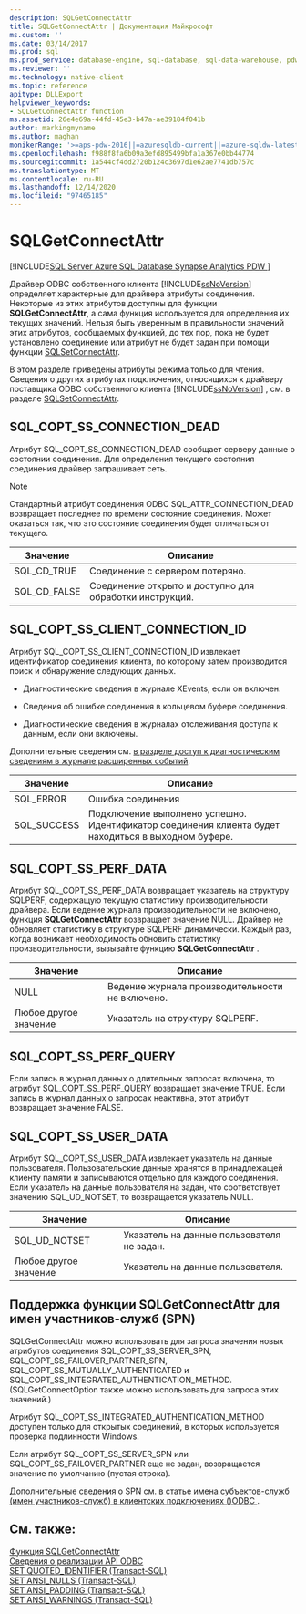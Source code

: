 ```yaml
---
description: SQLGetConnectAttr
title: SQLGetConnectAttr | Документация Майкрософт
ms.custom: ''
ms.date: 03/14/2017
ms.prod: sql
ms.prod_service: database-engine, sql-database, sql-data-warehouse, pdw
ms.reviewer: ''
ms.technology: native-client
ms.topic: reference
apitype: DLLExport
helpviewer_keywords:
- SQLGetConnectAttr function
ms.assetid: 26e4e69a-44fd-45e3-b47a-ae39184f041b
author: markingmyname
ms.author: maghan
monikerRange: '>=aps-pdw-2016||=azuresqldb-current||=azure-sqldw-latest||>=sql-server-2016||>=sql-server-linux-2017||=azuresqldb-mi-current'
ms.openlocfilehash: f988f8fa6b09a3efd895499bfa1a367e0bb44774
ms.sourcegitcommit: 1a544cf4dd2720b124c3697d1e62ae7741db757c
ms.translationtype: MT
ms.contentlocale: ru-RU
ms.lasthandoff: 12/14/2020
ms.locfileid: "97465185"
---
```

# <a name="sqlgetconnectattr"></a>SQLGetConnectAttr
[!INCLUDE[SQL Server Azure SQL Database Synapse Analytics PDW ](../../includes/applies-to-version/sql-asdb-asdbmi-asa-pdw.md)]

  Драйвер ODBC собственного клиента [!INCLUDE[ssNoVersion](../../includes/ssnoversion-md.md)] определяет характерные для драйвера атрибуты соединения. Некоторые из этих атрибутов доступны для функции **SQLGetConnectAttr**, а сама функция используется для определения их текущих значений. Нельзя быть уверенным в правильности значений этих атрибутов, сообщаемых функцией, до тех пор, пока не будет установлено соединение или атрибут не будет задан при помощи функции [SQLSetConnectAttr](../../relational-databases/native-client-odbc-api/sqlsetconnectattr.md).  
  
 В этом разделе приведены атрибуты режима только для чтения. Сведения о других атрибутах подключения, относящихся к драйверу поставщика ODBC собственного клиента [!INCLUDE[ssNoVersion](../../includes/ssnoversion-md.md)] , см. в разделе [SQLSetConnectAttr](../../relational-databases/native-client-odbc-api/sqlsetconnectattr.md).  
  
## <a name="sql_copt_ss_connection_dead"></a>SQL_COPT_SS_CONNECTION_DEAD  
 Атрибут SQL_COPT_SS_CONNECTION_DEAD сообщает серверу данные о состоянии соединения. Для определения текущего состояния соединения драйвер запрашивает сеть.  
  
> [!NOTE]  
>  Стандартный атрибут соединения ODBC SQL_ATTR_CONNECTION_DEAD возвращает последнее по времени состояние соединения. Может оказаться так, что это состояние соединения будет отличаться от текущего.  
  
|Значение|Описание|  
|-----------|-----------------|  
|SQL_CD_TRUE|Соединение с сервером потеряно.|  
|SQL_CD_FALSE|Соединение открыто и доступно для обработки инструкций.|  
  
## <a name="sql_copt_ss_client_connection_id"></a>SQL_COPT_SS_CLIENT_CONNECTION_ID  
 Атрибут SQL_COPT_SS_CLIENT_CONNECTION_ID извлекает идентификатор соединения клиента, по которому затем производится поиск и обнаружение следующих данных.  
  
-   Диагностические сведения в журнале XEvents, если он включен.  
  
-   Сведения об ошибке соединения в кольцевом буфере соединения.  
  
-   Диагностические сведения в журналах отслеживания доступа к данным, если они включены.  
  
 Дополнительные сведения см. [в разделе доступ к диагностическим сведениям в журнале расширенных событий](../../relational-databases/native-client/features/accessing-diagnostic-information-in-the-extended-events-log.md).  
  
|Значение|Описание|  
|-----------|-----------------|  
|SQL_ERROR|Ошибка соединения|  
|SQL_SUCCESS|Подключение выполнено успешно. Идентификатор соединения клиента будет находиться в выходном буфере.|  
  
## <a name="sql_copt_ss_perf_data"></a>SQL_COPT_SS_PERF_DATA  
 Атрибут SQL_COPT_SS_PERF_DATA возвращает указатель на структуру SQLPERF, содержащую текущую статистику производительности драйвера. Если ведение журнала производительности не включено, функция **SQLGetConnectAttr** возвращает значение NULL. Драйвер не обновляет статистику в структуре SQLPERF динамически. Каждый раз, когда возникает необходимость обновить статистику производительности, вызывайте функцию **SQLGetConnectAttr** .  
  
|Значение|Описание|  
|-----------|-----------------|  
|NULL|Ведение журнала производительности не включено.|  
|Любое другое значение|Указатель на структуру SQLPERF.|  
  
## <a name="sql_copt_ss_perf_query"></a>SQL_COPT_SS_PERF_QUERY  
 Если запись в журнал данных о длительных запросах включена, то атрибут SQL_COPT_SS_PERF_QUERY возвращает значение TRUE. Если запись в журнал данных о запросах неактивна, этот атрибут возвращает значение FALSE.  
  
## <a name="sql_copt_ss_user_data"></a>SQL_COPT_SS_USER_DATA  
 Атрибут SQL_COPT_SS_USER_DATA извлекает указатель на данные пользователя. Пользовательские данные хранятся в принадлежащей клиенту памяти и записываются отдельно для каждого соединения. Если указатель на данные пользователя на задан, что соответствует значению SQL_UD_NOTSET, то возвращается указатель NULL.  
  
|Значение|Описание|  
|-----------|-----------------|  
|SQL_UD_NOTSET|Указатель на данные пользователя не задан.|  
|Любое другое значение|Указатель на данные пользователя.|  
  
## <a name="sqlgetconnectattr-support-for-service-principal-names-spns"></a>Поддержка функции SQLGetConnectAttr для имен участников-служб (SPN)  
 SQLGetConnectAttr можно использовать для запроса значения новых атрибутов соединения SQL_COPT_SS_SERVER_SPN, SQL_COPT_SS_FAILOVER_PARTNER_SPN, SQL_COPT_SS_MUTUALLY_AUTHENTICATED и SQL_COPT_SS_INTEGRATED_AUTHENTICATION_METHOD. (SQLGetConnectOption также можно использовать для запроса этих значений.)  
  
 Атрибут SQL_COPT_SS_INTEGRATED_AUTHENTICATION_METHOD доступен только для открытых соединений, в которых используется проверка подлинности Windows.  
  
 Если атрибут SQL_COPT_SS_SERVER_SPN или SQL_COPT_SS_FAILOVER_PARTNER еще не задан, возвращается значение по умолчанию (пустая строка).  
  
 Дополнительные сведения о SPN см. [в статье имена субъектов-служб &#40;имен участников-служб&#41; в клиентских подключениях &#40;&#41;ODBC ](../../relational-databases/native-client/odbc/service-principal-names-spns-in-client-connections-odbc.md).  
  
## <a name="see-also"></a>См. также:  
 [Функция SQLGetConnectAttr](../../odbc/reference/syntax/sqlgetconnectattr-function.md)   
 [Сведения о реализации API ODBC](../../relational-databases/native-client-odbc-api/odbc-api-implementation-details.md)   
 [SET QUOTED_IDENTIFIER (Transact-SQL)](../../t-sql/statements/set-quoted-identifier-transact-sql.md)   
 [SET ANSI_NULLS (Transact-SQL)](../../t-sql/statements/set-ansi-nulls-transact-sql.md)   
 [SET ANSI_PADDING (Transact-SQL)](../../t-sql/statements/set-ansi-padding-transact-sql.md)   
 [SET ANSI_WARNINGS (Transact-SQL)](../../t-sql/statements/set-ansi-warnings-transact-sql.md)  
  
